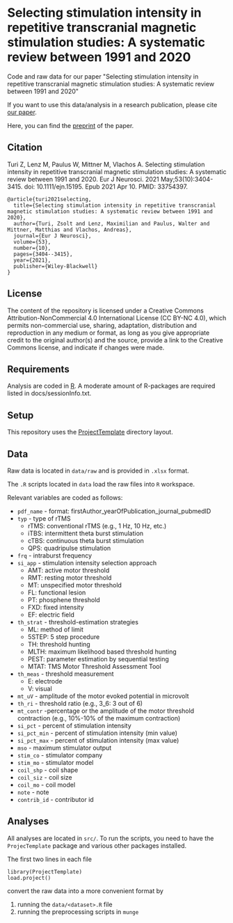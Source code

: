 # Selecting stimulation intensity in repetitive transcranial magnetic stimulation studies: A systematic review between 1991 and 2020
Code and raw data for our paper "Selecting stimulation intensity in repetitive transcranial magnetic stimulation studies: A systematic review between 1991 and 2020"

If you want to use this data/analysis in a research publication, please cite [our paper](https://pubmed.ncbi.nlm.nih.gov/33754397/).

Here, you can find the [preprint](https://www.biorxiv.org/content/10.1101/2020.09.28.316190v1) of the paper.

## Citation
Turi Z, Lenz M, Paulus W, Mittner M, Vlachos A. Selecting stimulation intensity in repetitive transcranial magnetic stimulation studies: A systematic review between 1991 and 2020. Eur J Neurosci. 2021 May;53(10):3404-3415. doi: 10.1111/ejn.15195. Epub 2021 Apr 10. PMID: 33754397.

~~~{bibtex}
@article{turi2021selecting,
  title={Selecting stimulation intensity in repetitive transcranial magnetic stimulation studies: A systematic review between 1991 and 2020},
  author={Turi, Zsolt and Lenz, Maximilian and Paulus, Walter and Mittner, Matthias and Vlachos, Andreas},
  journal={Eur J Neurosci},
  volume={53},
  number={10},
  pages={3404--3415},
  year={2021},
  publisher={Wiley-Blackwell}
}
~~~

## License 

The content of the repository is licensed under a Creative Commons Attribution-NonCommercial 4.0 International License (CC BY-NC 4.0), 
which permits non-commercial use, sharing, adaptation, distribution and reproduction in any medium or format, 
as long as you give appropriate credit to the original author(s) and the source, provide a link to the Creative Commons license, and indicate if changes were made.

## Requirements

Analysis are coded in [R](http://r-project.org). 
A moderate amount of R-packages are required listed in docs/sessionInfo.txt. 

## Setup

This repository uses the
[ProjectTemplate](http://projecttemplate.net/) directory layout. 

## Data

Raw data is located in `data/raw` and is provided in `.xlsx` format.

The `.R` scripts located in `data` load the raw files into `R` workspace.

Relevant variables are coded as follows:

* `pdf_name` - format: firstAuthor_yearOfPublication_journal_pubmedID
* `typ` - type of rTMS
	- rTMS: conventional rTMS (e.g., 1 Hz, 10 Hz, etc.)
	- iTBS: intermittent theta burst stimulation
	- cTBS: continuous theta burst stimulation 
	- QPS: quadripulse stimulation
* `frq` - intraburst frequency 
* `si_app` - stimulation intensity selection approach 
	- AMT: active motor threshold
	- RMT: resting motor threshold
	- MT: unspecified motor threshold
	- FL: functional lesion
	- PT: phosphene threshold
	- FXD: fixed intensity
	- EF: electric field
* `th_strat` - threshold-estimation strategies 
	- ML: method of limit
	- 5STEP: 5 step procedure
	- TH: threshold hunting
	- MLTH: maximum likelihood based threshold hunting
	- PEST: parameter estimation by sequential testing
	- MTAT: TMS Motor Threshold Assessment Tool
* `th_meas` - threshold measurement 
	- E: electrode
	- V: visual
* `mt_uV` - amplitude of the motor evoked potential in microvolt 
* `th_ri` - threshold ratio (e.g., 3_6: 3 out of 6)
* `mt_contr` -percentage or the amplitude of the motor threshold contraction (e.g., 10%-10% of the maximum contraction)
* `si_pct` - percent of stimulation intensity
* `si_pct_min` - percent of stimulation intensity (min value)
* `si_pct_max` - percent of stimulation intensity (max value)
* `mso` - maximum stimulator output
* `stim_co` - stimulator company
* `stim_mo` - stimulator model
* `coil_shp` - coil shape
* `coil_siz` - coil size
* `coil_mo` - coil model
* `note` - note
* `contrib_id` - contributor id


## Analyses

All analyses are located in `src/`. To run the scripts, you need to
have the `ProjecTemplate` package and various other packages
installed.

The first two lines in each file
~~~{R}
library(ProjectTemplate)
load.project()
~~~
convert the raw data into a more convenient format by

1. running the `data/<dataset>.R` file
2. running the preprocessing scripts in `munge`
